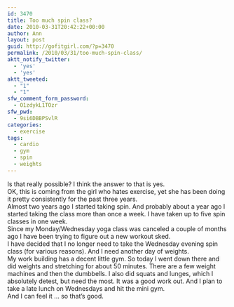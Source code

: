 ```yaml
---
id: 3470
title: Too much spin class?
date: 2010-03-31T20:42:22+00:00
author: Ann
layout: post
guid: http://gofitgirl.com/?p=3470
permalink: /2010/03/31/too-much-spin-class/
aktt_notify_twitter:
  - 'yes'
  - 'yes'
aktt_tweeted:
  - "1"
  - "1"
sfw_comment_form_password:
  - O1zdykL1TOzr
sfw_pwd:
  - 9si6DBBPSvlR
categories:
  - exercise
tags:
  - cardio
  - gym
  - spin
  - weights
---
```

Is that really possible? I think the answer to that is yes.  
OK, this is coming from the girl who hates exercise, yet she has been doing it pretty consistently for the past three years.  
Almost two years ago I started taking spin. And probably about a year ago I started taking the class more than once a week. I have taken up to five spin classes in one week.  
Since my Monday/Wednesday yoga class was canceled a couple of months ago I have been trying to figure out a new workout sked.  
I have decided that I no longer need to take the Wednesday evening spin class (for various reasons). And I need another day of weights.  
My work building has a decent little gym. So today I went down there and did weights and stretching for about 50 minutes. There are a few weight machines and then the dumbbells. I also did squats and lunges, which I absolutely detest, but need the most. It was a good work out. And I plan to take a late lunch on Wednesdays and hit the mini gym.  
And I can feel it &#8230; so that&#8217;s good.